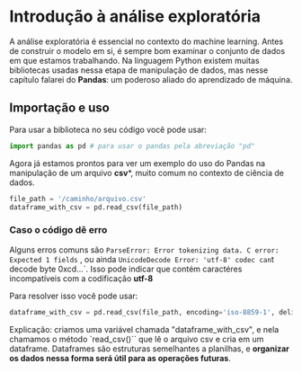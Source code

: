 # Introdução à análise exploratória
A análise exploratória é essencial no contexto do machine learning. Antes de construir o modelo em si, é sempre bom examinar o conjunto de dados em que estamos trabalhando. Na linguagem Python existem muitas bibliotecas usadas nessa etapa de manipulação de dados, mas nesse capítulo falarei do **Pandas**: um poderoso aliado do aprendizado de máquina.

## Importação e uso
Para usar a biblioteca no seu código você pode usar:

```python
import pandas as pd # para usar o pandas pela abreviação "pd"
```

Agora já estamos prontos para ver um exemplo do uso do Pandas na manipulação de um arquivo **csv***, muito comum no contexto de ciência de dados. 

```python
file_path = '/caminho/arquivo.csv'
dataframe_with_csv = pd.read_csv(file_path)
```

### Caso o código dê erro
Alguns erros comuns são 
`ParseError: Error tokenizing data. C error: Expected 1 fields`
, ou ainda
`UnicodeDecode Error: 'utf-8' codec can`t decode byte 0xcd...`.
Isso pode indicar que contém caractéres incompatíveis com a codificação **utf-8**

Para resolver isso você pode usar:
```python
dataframe_with_csv = pd.read_csv(file_path, encoding='iso-8859-1', delimiter=';')
```

Explicação: criamos uma variável chamada "dataframe_with_csv", e nela chamamos o método
`read_csv()``
que lê o arquivo csv e cria em um dataframe. Dataframes são estruturas semelhantes a planilhas, e **organizar os dados nessa forma será útil para as operações futuras**.

